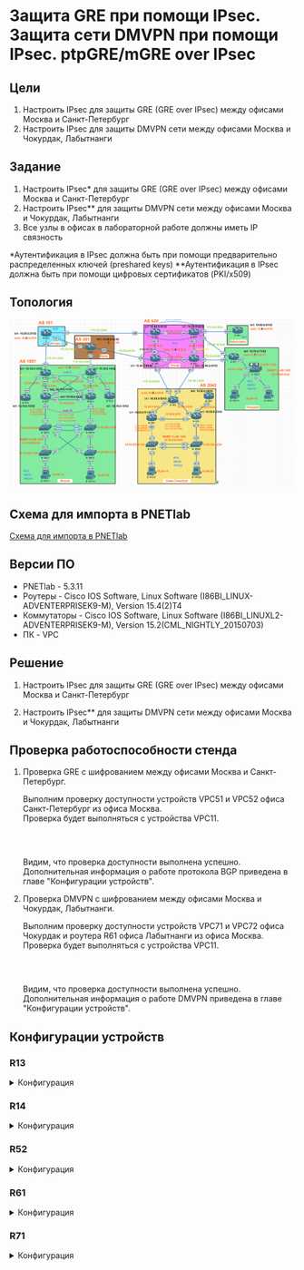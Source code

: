 # Защита GRE при помощи IPsec. Защита сети DMVPN при помощи IPsec. ptpGRE/mGRE over IPsec

## Цели

1. Настроить IPsec для защиты GRE (GRE over IPsec) между офисами Москва и Санкт-Петербург
1. Настроить IPsec для защиты DMVPN сети между офисами Москва и Чокурдак, Лабытнанги

## Задание

1. Настроить IPsec* для защиты GRE (GRE over IPsec) между офисами Москва и Санкт-Петербург
1. Настроить IPsec** для защиты DMVPN сети между офисами Москва и Чокурдак, Лабытнанги
1. Все узлы в офисах в лабораторной работе должны иметь IP связность

*Аутентификация в IPsec должна быть при помощи предварительно распределенных ключей (preshared keys)
**Аутентификация в IPsec должна быть при помощи цифровых сертификатов (PKI/x509)

## Топология

![a](media/lab14_1.PNG)

## Схема для импорта в PNETlab

[Схема для импорта в PNETlab](media/otus_cource_lab13_GRE_DMVPN_pnetlab_export-20250223-163533.zip)

## Версии ПО

- PNETlab - 5.3.11
- Роутеры - Cisco IOS Software, Linux Software (I86BI_LINUX-ADVENTERPRISEK9-M), Version 15.4(2)T4
- Коммутаторы - Cisco IOS Software, Linux Software (I86BI_LINUXL2-ADVENTERPRISEK9-M), Version 15.2(CML_NIGHTLY_20150703)
- ПК - VPC

## Решение

1. Настроить IPsec для защиты GRE (GRE over IPsec) между офисами Москва и Санкт-Петербург




1. Настроить IPsec** для защиты DMVPN сети между офисами Москва и Чокурдак, Лабытнанги



## Проверка работоспособности стенда

1. Проверка GRE с шифрованием между офисами Москва и Санкт-Петербург.

      Выполним проверку доступности устройств VPC51 и VPC52 офиса Санкт-Петербург из офиса Москва.  
      Проверка будет выполняться с устройства VPC11. 

      ```



      ```

      Видим, что проверка доступности выполнена успешно.  
      Дополнительная информация о работе протокола BGP приведена в главе "Конфигурации устройств".


1. Проверка DMVPN с шифрованием между офисами Москва и Чокурдак, Лабытнанги.

      Выполним проверку доступности устройств VPC71 и VPC72 офиса Чокурдак и роутера R61 офиса Лабытнанги из офиса Москва.  
      Проверка будет выполняться с устройства VPC11.

      ```



      ```
      Видим, что проверка доступности выполнена успешно.  
      Дополнительная информация о работе DMVPN приведена в главе "Конфигурации устройств".

## Конфигурации устройств

### R13

<details>
  <summary>Конфигурация</summary>

```



```
</details>

### R14

<details>
  <summary>Конфигурация</summary>

```



```
</details>


### R52

<details>
  <summary>Конфигурация</summary>

```



```
</details>

### R61

<details>
  <summary>Конфигурация</summary>

```



```
</details>

### R71

<details>
  <summary>Конфигурация</summary>

```



```
</details>
